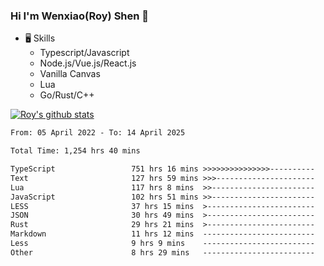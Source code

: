 ### Hi I'm Wenxiao(Roy) Shen 👋
- 🖥 Skills
  - Typescript/Javascript
  - Node.js/Vue.js/React.js
  - Vanilla Canvas
  - Lua
  - Go/Rust/C++

[![Roy's github stats](https://github-readme-stats.vercel.app/api?username=RoyShen12&show_icons=true&theme=radical&hide=prs,contribs)](https://github.com/anuraghazra/github-readme-stats)
<!--START_SECTION:waka-->

```txt
From: 05 April 2022 - To: 14 April 2025

Total Time: 1,254 hrs 40 mins

TypeScript                 751 hrs 16 mins >>>>>>>>>>>>>>>----------   59.48 %
Text                       127 hrs 59 mins >>>----------------------   10.13 %
Lua                        117 hrs 8 mins  >>-----------------------   09.27 %
JavaScript                 102 hrs 51 mins >>-----------------------   08.14 %
LESS                       37 hrs 15 mins  >------------------------   02.95 %
JSON                       30 hrs 49 mins  >------------------------   02.44 %
Rust                       29 hrs 21 mins  >------------------------   02.32 %
Markdown                   11 hrs 12 mins  -------------------------   00.89 %
Less                       9 hrs 9 mins    -------------------------   00.73 %
Other                      8 hrs 29 mins   -------------------------   00.67 %
```

<!--END_SECTION:waka-->
